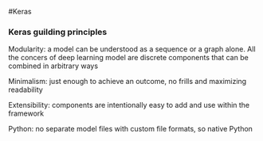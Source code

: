 #Keras

### Keras guilding principles

Modularity: a model can be understood as a sequence or a graph alone. All the concers of deep learning model are discrete components that can be combined in arbitrary ways

Minimalism: just enough to achieve an outcome, no frills and maximizing readability

Extensibility: components are intentionally easy to add and use within the framework

Python: no separate model files with custom file formats, so native Python

